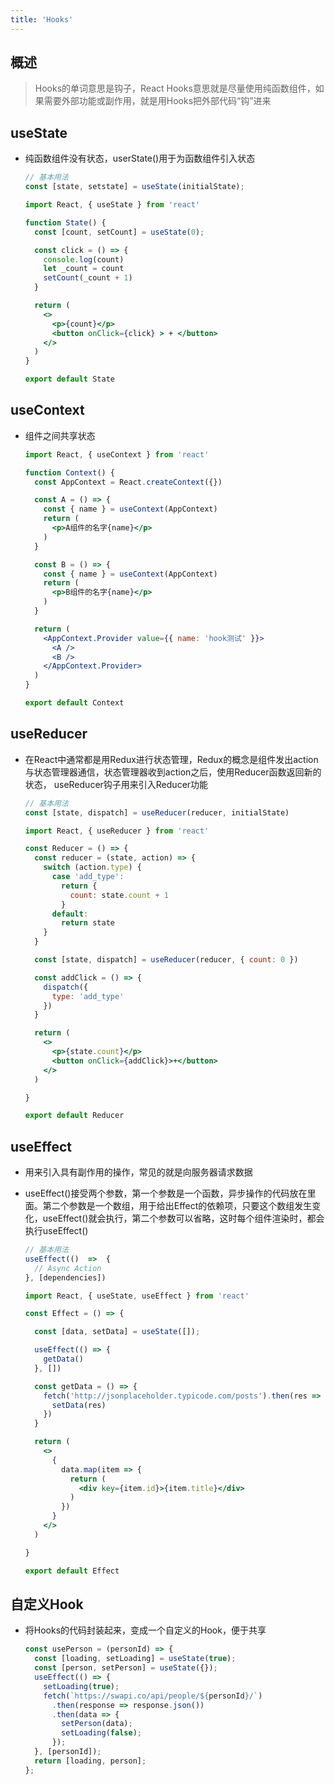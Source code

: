 ```yaml
---
title: 'Hooks'
---
```


## 概述

> Hooks的单词意思是钩子，React Hooks意思就是尽量使用纯函数组件，如果需要外部功能或副作用，就是用Hooks把外部代码“钩”进来

## useState

- 纯函数组件没有状态，userState()用于为函数组件引入状态

  ```js
  // 基本用法
  const [state, setstate] = useState(initialState);
  ```

  ```jsx
  import React, { useState } from 'react'
  
  function State() {
    const [count, setCount] = useState(0);
  
    const click = () => {
      console.log(count)
      let _count = count
      setCount(_count + 1)
    }
  
    return (
      <>
        <p>{count}</p>
        <button onClick={click} > + </button>
      </>
    )
  }
  
  export default State
  ```

## useContext

- 组件之间共享状态

  ```jsx
  import React, { useContext } from 'react'
  
  function Context() {
    const AppContext = React.createContext({})
  
    const A = () => {
      const { name } = useContext(AppContext)
      return (
        <p>A组件的名字{name}</p>
      )
    }
  
    const B = () => {
      const { name } = useContext(AppContext)
      return (
        <p>B组件的名字{name}</p>
      )
    }
  
    return (
      <AppContext.Provider value={{ name: 'hook测试' }}>
        <A />
        <B />
      </AppContext.Provider>
    )
  }
  
  export default Context
  ```

## useReducer

- 在React中通常都是用Redux进行状态管理，Redux的概念是组件发出action与状态管理器通信，状态管理器收到action之后，使用Reducer函数返回新的状态， useReducer钩子用来引入Reducer功能

  ```js
  // 基本用法
  const [state, dispatch] = useReducer(reducer, initialState)
  ```

  ```jsx
  import React, { useReducer } from 'react'
  
  const Reducer = () => {
    const reducer = (state, action) => {
      switch (action.type) {
        case 'add_type':
          return {
            count: state.count + 1
          }
        default:
          return state
      }
    }
  
    const [state, dispatch] = useReducer(reducer, { count: 0 })
  
    const addClick = () => {
      dispatch({
        type: 'add_type'
      })
    }
  
    return (
      <>
        <p>{state.count}</p>
        <button onClick={addClick}>+</button>
      </>
    )
  
  }
  
  export default Reducer
  ```

## useEffect

- 用来引入具有副作用的操作，常见的就是向服务器请求数据

- useEffect()接受两个参数，第一个参数是一个函数，异步操作的代码放在里面。第二个参数是一个数组，用于给出Effect的依赖项，只要这个数组发生变化，useEffect()就会执行，第二个参数可以省略，这时每个组件渲染时，都会执行useEffect()

  ```js
  // 基本用法
  useEffect(()  =>  {
    // Async Action
  }, [dependencies])
  ```

  ```jsx
  import React, { useState, useEffect } from 'react'
  
  const Effect = () => {
  
    const [data, setData] = useState([]);
  
    useEffect(() => {
      getData()
    }, [])
  
    const getData = () => {
      fetch('http://jsonplaceholder.typicode.com/posts').then(res => res.json()).then(res => {
        setData(res)
      })
    }
  
    return (
      <>
        {
          data.map(item => {
            return (
              <div key={item.id}>{item.title}</div>
            )
          })
        }
      </>
    )
  
  }
  
  export default Effect
  ```

## 自定义Hook

- 将Hooks的代码封装起来，变成一个自定义的Hook，便于共享

  ```js
  const usePerson = (personId) => {
    const [loading, setLoading] = useState(true);
    const [person, setPerson] = useState({});
    useEffect(() => {
      setLoading(true);
      fetch(`https://swapi.co/api/people/${personId}/`)
        .then(response => response.json())
        .then(data => {
          setPerson(data);
          setLoading(false);
        });
    }, [personId]);  
    return [loading, person];
  };
  ```